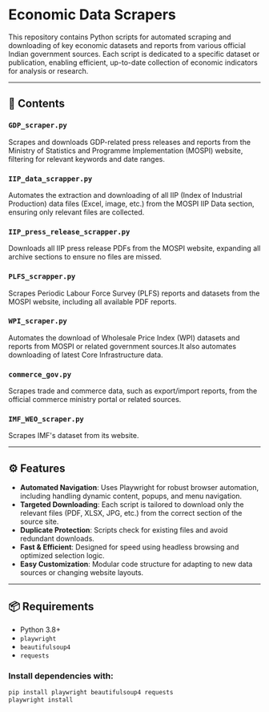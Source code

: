 # Economic Data Scrapers

This repository contains Python scripts for automated scraping and downloading of key economic datasets and reports from various official Indian government sources. Each script is dedicated to a specific dataset or publication, enabling efficient, up-to-date collection of economic indicators for analysis or research.

---

## 📁 Contents

### `GDP_scraper.py`
Scrapes and downloads GDP-related press releases and reports from the Ministry of Statistics and Programme Implementation (MOSPI) website, filtering for relevant keywords and date ranges.

### `IIP_data_scrapper.py`
Automates the extraction and downloading of all IIP (Index of Industrial Production) data files (Excel, image, etc.) from the MOSPI IIP Data section, ensuring only relevant files are collected.

### `IIP_press_release_scrapper.py`
Downloads all IIP press release PDFs from the MOSPI website, expanding all archive sections to ensure no files are missed.

### `PLFS_scrapper.py`
Scrapes Periodic Labour Force Survey (PLFS) reports and datasets from the MOSPI website, including all available PDF reports.

### `WPI_scraper.py`
Automates the download of Wholesale Price Index (WPI) datasets and reports from MOSPI or related government sources.It also automates downloading of latest Core Infrastructure data.

### `commerce_gov.py`
Scrapes trade and commerce data, such as export/import reports, from the official commerce ministry portal or related sources.

### `IMF_WEO_scraper.py`
Scrapes IMF's dataset from its website.


---

## ⚙️ Features

- **Automated Navigation**: Uses Playwright for robust browser automation, including handling dynamic content, popups, and menu navigation.
- **Targeted Downloading**: Each script is tailored to download only the relevant files (PDF, XLSX, JPG, etc.) from the correct section of the source site.
- **Duplicate Protection**: Scripts check for existing files and avoid redundant downloads.
- **Fast & Efficient**: Designed for speed using headless browsing and optimized selection logic.
- **Easy Customization**: Modular code structure for adapting to new data sources or changing website layouts.

---

## 📦 Requirements

- Python 3.8+
- `playwright`
- `beautifulsoup4`
- `requests`

### Install dependencies with:

```bash
pip install playwright beautifulsoup4 requests
playwright install
